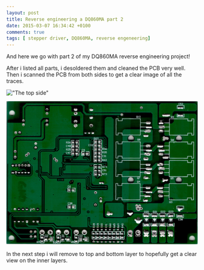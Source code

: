 ```yaml
---
layout: post
title: Reverse engineering a DQ860MA part 2
date: 2015-03-07 16:34:42 +0100
comments: true
tags: [ stepper driver, DQ860MA, reverse engeneering]
---
```


And here we go with part 2 of my DQ860MA reverse engineering project!

<!-- more -->

After i listed all parts, i desoldered them and cleaned the PCB very well.
Then i scanned the PCB from both sides to get a clear image of all the traces.

!["The top side"](DQ860MA-6.JPG)

!["The bottom side"](DQ860MA-7.JPG)

In the next step i will remove to top and bottom layer to hopefully get a clear view on the inner layers.
